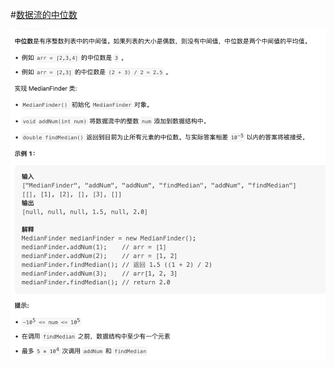 #[数据流的中位数](https://leetcode.cn/problems/find-median-from-data-stream/)

<img src="./question.jpg" alt="数据流的中位数"/>
